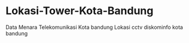 # Lokasi-Tower-Kota-Bandung
Data Menara Telekomunikasi Kota bandung
Lokasi cctv diskominfo kota bandung

